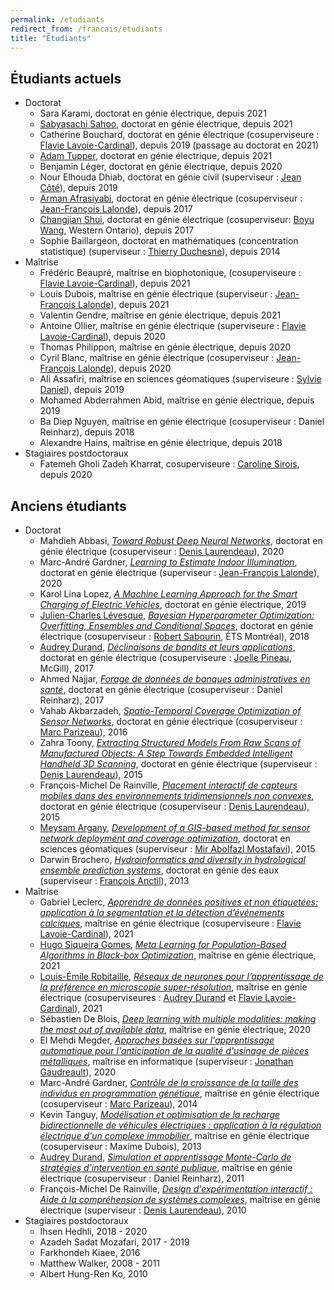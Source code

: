```yaml
---
permalink: /etudiants
redirect_from: /francais/etudiants
title: "Étudiants"
---
```


## Étudiants actuels

- Doctorat
    - Sara Karami, doctorat en génie électrique, depuis 2021
    - [Sabyasachi Sahoo](https://sabyasachis.github.io/), doctorat en génie électrique, depuis 2021
    - Catherine Bouchard, doctorat en génie électrique (cosuperviseure : [Flavie Lavoie-Cardinal](https://cervo.ulaval.ca/fr/flavie-lavoie-cardinal)), depuis 2019 (passage au doctorat en 2021)
    - [Adam Tupper](https://www.adamtupper.nz/), doctorat en génie électrique, depuis 2021
    - Benjamin Léger, doctorat en génie électrique, depuis 2020
    - Nour Elhouda Dhiab, doctorat en génie civil (superviseur : [Jean Côté](https://www.gci.ulaval.ca/departement-et-professeurs/professeurs-et-personnel/professeurs/fiche/show/cote-jean/)), depuis 2019
    - [Arman Afrasiyabi](https://armanafrasiyabi.github.io/), doctorat en génie électrique (cosuperviseur : [Jean-François Lalonde](http://vision.gel.ulaval.ca/~jflalonde/)), depuis 2017
    - [Changjian Shui](https://cjshui.github.io/), doctorat en génie électrique (cosuperviseur: [Boyu Wang](https://sites.google.com/site/borriewang/), Western Ontario), depuis 2017
  - Sophie Baillargeon, doctorat en mathématiques (concentration statistique) (superviseur : [Thierry Duchesne](https://www.mat.ulaval.ca/departement-et-professeurs/direction-personnel-et-etudiants/professeurs/fiche-de-professeur/show/duchesne-thierry/)), depuis 2014
- Maîtrise
    - Frédéric Beaupré, maîtrise en biophotonique, (cosuperviseure : [Flavie Lavoie-Cardinal](https://cervo.ulaval.ca/fr/flavie-lavoie-cardinal)), depuis 2021
    - Louis Dubois, maîtrise en génie électrique (superviseur : [Jean-François Lalonde](http://vision.gel.ulaval.ca/~jflalonde/)), depuis 2021
    - Valentin Gendre, maîtrise en génie électrique, depuis 2021
    - Antoine Ollier, maîtrise en génie électrique (superviseure : [Flavie Lavoie-Cardinal](https://cervo.ulaval.ca/fr/flavie-lavoie-cardinal)), depuis 2020
    - Thomas Philippon, maîtrise en génie électrique, depuis 2020
    - Cyril Blanc, maîtrise en génie électrique (cosuperviseur : [Jean-François Lalonde](http://vision.gel.ulaval.ca/~jflalonde/)), depuis 2020
    - Ali Assafiri, maîtrise en sciences géomatiques (superviseure : [Sylvie Daniel](https://www.scg.ulaval.ca/sylvie-daniel)), depuis 2019
    - Mohamed Abderrahmen Abid, maîtrise en génie électrique, depuis 2019
    - Ba Diep Nguyen, maîtrise en génie électrique (cosuperviseur : Daniel Reinharz), depuis 2018
    - Alexandre Hains, maîtrise en génie électrique, depuis 2018
- Stagiaires postdoctoraux
    - Fatemeh Gholi Zadeh Kharrat, cosuperviseure : [Caroline Sirois](http://www.crchudequebec.ulaval.ca/recherche/chercheurs/caroline-sirois/), depuis 2020

## Anciens étudiants

- Doctorat
    - Mahdieh Abbasi, [*Toward Robust Deep Neural Networks*](http://hdl.handle.net/20.500.11794/67766), doctorat en génie électrique (cosuperviseur : [Denis Laurendeau](https://www.gelgif.ulaval.ca/departement-et-professeurs/personnel-et-professeurs/professeurs/fiche/show/laurendeau-denis/)), 2020
    - Marc-André Gardner, [*Learning to Estimate Indoor Illumination*](http://hdl.handle.net/20.500.11794/67302), doctorat en génie électrique (superviseur : [Jean-François Lalonde](http://vision.gel.ulaval.ca/~jflalonde/)), 2020
    - Karol Lina Lopez, [*A Machine Learning Approach for the Smart Charging of Electric Vehicles*](http://hdl.handle.net/20.500.11794/34741), doctorat en génie électrique, 2019
    - [Julien-Charles Lévesque](https://sites.google.com/site/levesquejc/home), [*Bayesian Hyperparameter Optimization: Overfitting, Ensembles and Conditional Spaces*](http://hdl.handle.net/20.500.11794/28364), doctorat en génie électrique (cosuperviseur : [Robert Sabourin](http://profs.etsmtl.ca/rsabourin/), ÉTS Montréal), 2018
    - [Audrey Durand](https://audurand.wordpress.com/), [*Déclinaisons de bandits et leurs applications*](http://hdl.handle.net/20.500.11794/28250), doctorat en génie électrique (cosuperviseure : [Joelle Pineau](https://www.cs.mcgill.ca/~jpineau/), McGill), 2017
    - Ahmed Najjar, [*Forage de données de banques administratives en santé*](http://hdl.handle.net/20.500.11794/28162), doctorat en génie électrique (cosuperviseur : Daniel Reinharz), 2017
    - Vahab Akbarzadeh, [*Spatio-Temporal Coverage Optimization of Sensor Networks*](http://hdl.handle.net/20.500.11794/27065), doctorat en génie électrique (cosuperviseur : [Marc Parizeau](https://www.gelgif.ulaval.ca/departement-et-professeurs/personnel-et-professeurs/professeurs/fiche/show/parizeau-marc/)), 2016
    - Zahra Toony, [*Extracting Structured Models From Raw Scans of Manufactured Objects: A Step Towards Embedded Intelligent Handheld 3D Scanning*](http://hdl.handle.net/20.500.11794/26270), doctorat en génie électrique (superviseur : [Denis Laurendeau](https://www.gelgif.ulaval.ca/departement-et-professeurs/personnel-et-professeurs/professeurs/fiche/show/laurendeau-denis/)), 2015
    - François-Michel De Rainville, [*Placement interactif de capteurs mobiles dans des environnements tridimensionnels non convexes*](http://hdl.handle.net/20.500.11794/25896), doctorat en génie électrique (cosuperviseur : [Denis Laurendeau](https://www.gelgif.ulaval.ca/departement-et-professeurs/personnel-et-professeurs/professeurs/fiche/show/laurendeau-denis/)), 2015
    - [Meysam Argany](https://profile.ut.ac.ir/en/~argany), [*Development of a GIS-based method for sensor network deployment and coverage optimization*](http://hdl.handle.net/20.500.11794/25829), doctorat en sciences géomatiques (superviseur : [Mir Abolfazl Mostafavi](https://www.scg.ulaval.ca/mir-abolfazl-mostafavi)), 2015
    - Darwin Brochero, [*Hydroinformatics and diversity in hydrological ensemble prediction systems*](http://hdl.handle.net/20.500.11794/24547), doctorat en génie des eaux (superviseur : [François Anctil](https://www.gci.ulaval.ca/departement-et-professeurs/professeurs-et-personnel/professeurs/fiche/show/anctil-francois/)), 2013
- Maîtrise
    - Gabriel Leclerc, [*Apprendre de données positives et non étiquetées: application à la segmentation et la détection d’événements calciques*](http://hdl.handle.net/20.500.11794/69813), maîtrise en génie électrique (cosuperviseure : [Flavie Lavoie-Cardinal](https://cervo.ulaval.ca/fr/flavie-lavoie-cardinal)), 2021
    - [Hugo Siqueira Gomes](https://hugodovs.github.io/), [*Meta Learning for Population-Based Algorithms in Black-box Optimization*](http://hdl.handle.net/20.500.11794/68764), maîtrise en génie électrique, 2021
    - [Louis-Émile Robitaille](https://l3robot.github.io/), [*Réseaux de neurones pour l’apprentissage de la préférence en microscopie super-résolution*](http://hdl.handle.net/20.500.11794/68744), maîtrise en génie électrique (cosuperviseures : [Audrey Durand](https://audurand.wordpress.com/) et [Flavie Lavoie-Cardinal](https://cervo.ulaval.ca/fr/flavie-lavoie-cardinal)), 2021
    - Sébastien De Blois, [*Deep learning with multiple modalities: making the most out of available data*](http://hdl.handle.net/20.500.11794/67130), maîtrise en génie électrique, 2020
    - El Mehdi Megder, [*Approches basées sur l'apprentissage automatique pour l'anticipation de la qualité d'usinage de pièces métalliques*](http://hdl.handle.net/20.500.11794/40345), maîtrise en informatique (superviseur : [Jonathan Gaudreault](https://www.ift.ulaval.ca/departement-et-professeurs/professeurs-et-personnel/professeurs-reguliers/fiche/show/gaudreault-jonathan/)), 2020
    - Marc-André Gardner, [*Contrôle de la croissance de la taille des individus en programmation génétique*](http://hdl.handle.net/20.500.11794/25386), maîtrise en génie électrique (cosuperviseur : [Marc Parizeau](https://www.gelgif.ulaval.ca/departement-et-professeurs/personnel-et-professeurs/professeurs/fiche/show/parizeau-marc/)), 2014
    - Kevin Tanguy, [*Modélisation et optimisation de la recharge bidirectionnelle de véhicules électriques : application à la régulation électrique d'un complexe immobilier*](http://hdl.handle.net/20.500.11794/24591), maîtrise en génie électrique (cosuperviseur : Maxime Dubois), 2013
    - [Audrey Durand](https://audurand.wordpress.com/), [*Simulation et apprentissage Monte-Carlo de stratégies d'intervention en santé publique*](http://hdl.handle.net/20.500.11794/22982), maîtrise en génie électrique (cosuperviseur : Daniel Reinharz), 2011
    - François-Michel De Rainville, [*Design d'expérimentation interactif : Aide à la compréhension de systèmes complexes*](http://hdl.handle.net/20.500.11794/22172), maîtrise en génie électrique (superviseur : [Denis Laurendeau](https://www.gelgif.ulaval.ca/departement-et-professeurs/personnel-et-professeurs/professeurs/fiche/show/laurendeau-denis/)), 2010
- Stagiaires postdoctoraux
    - Ihsen Hedhli, 2018 - 2020
    - Azadeh Sadat Mozafari, 2017 - 2019
    - Farkhondeh Kiaee, 2016
    - Matthew Walker, 2008 - 2011
    - Albert Hung-Ren Ko, 2010
